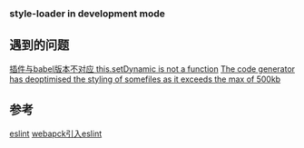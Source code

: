 ### style-loader in development mode

## 遇到的问题

[插件与babel版本不对应 this.setDynamic is not a function](https://github.com/babel/babel-loader/issues/560)
[The code generator has deoptimised the styling of somefiles as it exceeds the max of 500kb](https://stackoverflow.com/questions/29576341/what-does-the-code-generator-has-deoptimised-the-styling-of-some-file-as-it-e)

## 参考
[eslint](https://eslint.org/)
[webapck引入eslint](https://segmentfault.com/a/1190000018604688)